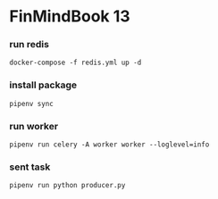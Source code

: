 # FinMindBook 13

### run redis
    docker-compose -f redis.yml up -d

### install package
    pipenv sync

### run worker
    pipenv run celery -A worker worker --loglevel=info

### sent task
    pipenv run python producer.py